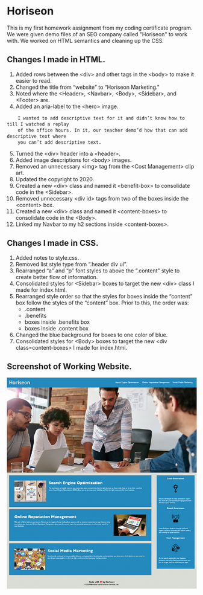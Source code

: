 # Horiseon
This is my first homework assignment from my coding certificate program. We were given demo files of an SEO company called "Horiseon" to work with. We worked on HTML semantics and cleaning up the CSS. 

## Changes I made in HTML.

1. Added rows between the &lt;div&gt; and other tags in the &lt;body&gt; to make it easier to read. 
2. Changed the title from “website” to “Horiseon Marketing."
3. Noted where the &lt;Header&gt;, &lt;Navbar&gt;, &lt;Body&gt;, &lt;Sidebar&gt;, and &lt;Footer&gt; are.
4. Added an aria-label to the &lt;hero&gt; image. 
```
    I wanted to add descriptive text for it and didn’t know how to till I watched a replay 
    of the office hours. In it, our teacher demo’d how that can add descriptive text where 
    you can’t add descriptive text. 
```
5. Turned the &lt;div&gt; header into a &lt;header&gt;. 
6. Added image descriptions for &lt;body&gt; images. 
7. Removed an unnecessary &lt;img&gt; tag from the &lt;Cost Management&gt; clip art. 
8. Updated the copyright to 2020.
9. Created a new &lt;div&gt; class and named it &lt;benefit-box&gt; to consolidate code in the &lt;Sidebar&gt;. 
10. Removed unnecessary &lt;div id&gt; tags from two of the boxes inside the &lt;content&gt; box.
11. Created a new &lt;div&gt; class and named it &lt;content-boxes&gt; to consolidate code in the &lt;Body&gt;.
12. Linked my Navbar to my h2 sections inside &lt;content-boxes&gt;.  


## Changes I made in CSS.

1. Added notes to style.css.
2. Removed list style type from “.header div ul”.
3. Rearranged “a” and “p” font styles to above the “.content” style to create better flow of information. 
4. Consolidated styles for &lt;Sidebar&gt; boxes to target the new &lt;div&gt; class I made for index.html. 
5. Rearranged style order so that the styles for boxes inside the “content” box follow the styles of the “content” box. Prior to this, the order was: 
    * .content
    * .benefits
    * boxes inside .benefits box
    * boxes inside .content box
6. Changed the blue background for boxes to one color of blue. 
7. Consolidated styles for &lt;Body&gt; boxes to target the new &lt;div class=content-boxes&gt; I made for index.html. 

## Screenshot of Working Website.

![Image](./assets/images/Homework-Screenshots.jpg)